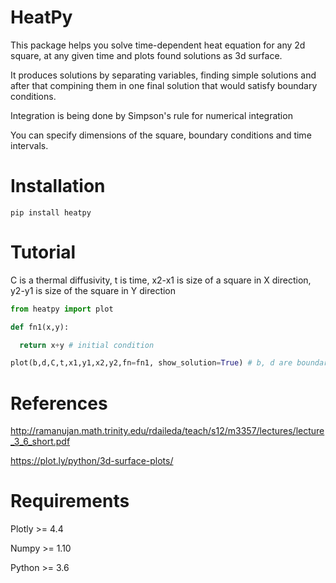 # HeatPy
This package helps you solve time-dependent heat equation for any 2d square, at any given time and plots found solutions as 3d surface.

It produces solutions by separating variables, finding simple solutions and after that compining them in one final solution that would satisfy boundary conditions.

Integration is being done by Simpson's rule for numerical integration

You can specify dimensions of the square, boundary conditions and time intervals.
# Installation
```
pip install heatpy
```
# Tutorial
C is a thermal diffusivity,
t is time,
x2-x1 is size of a square in X direction,
y2-y1 is size of the square in Y direction

```python
from heatpy import plot

def fn1(x,y):

  return x+y # initial condition

plot(b,d,C,t,x1,y1,x2,y2,fn=fn1, show_solution=True) # b, d are boundary conditions (for more information look up References)
```

# References

http://ramanujan.math.trinity.edu/rdaileda/teach/s12/m3357/lectures/lecture_3_6_short.pdf

https://plot.ly/python/3d-surface-plots/

# Requirements

Plotly >= 4.4

Numpy >= 1.10

Python >= 3.6
